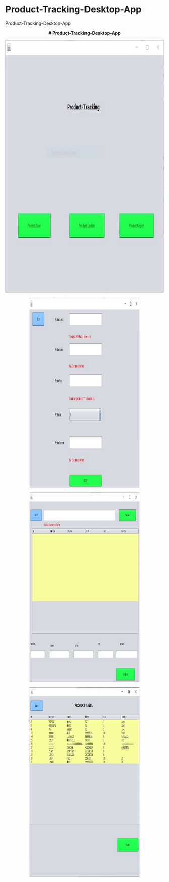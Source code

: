 # Product-Tracking-Desktop-App
Product-Tracking-Desktop-App
<p align="center">
 <b> # Product-Tracking-Desktop-App
 </b>

</p>

<p align="center">
  <img width="1020" height="800" src="1.JPG">
</p>
<p align="center">
  <img width="350" height="600" src="2.JPG">
</p><p align="center">
  <img width="350" height="600" src="3.JPG">
</p><p align="center">
  <img width="350" height="600" src="4.JPG">
</p>
